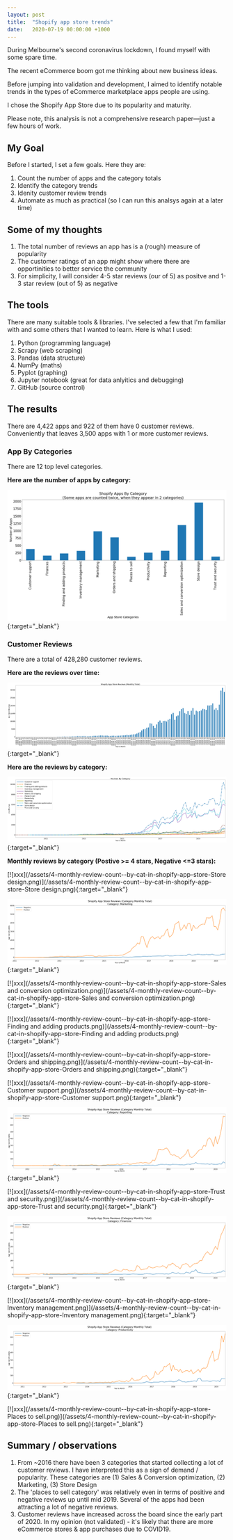 ```yaml
---
layout: post
title:  "Shopify app store trends"
date:   2020-07-19 00:00:00 +1000
---
```


During Melbourne's second coronavirus lockdown, I found myself with some spare time.

The recent eCommerce boom got me thinking about new business ideas.

Before jumping into validation and development, I aimed to identify notable trends in the types of eCommerce marketplace apps people are using.

I chose the Shopify App Store due to its popularity and maturity.

Please note, this analysis is not a comprehensive research paper—just a few hours of work.

## My Goal

Before I started, I set a few goals. Here they are:

1. Count the number of apps and the category totals
2. Identify the category trends
3. Idenity customer review trends
4. Automate as much as practical (so I can run this analsys again at a later time)

## Some of my thoughts

1. The total number of reviews an app has is a (rough) measure of popularity
2. The customer ratings of an app might show where there are opportinities to better service the community
3. For simplicity, I will consider 4-5 star reviews (our of 5) as positve and 1-3 star review (out of 5) as negative

## The tools

There are many suitable tools & libraries. I've selected a few that I'm familiar with and some others that I wanted to learn. Here is what I used:

1. Python (programming language)
2. Scrapy (web scraping)
3. Pandas (data structure)
4. NumPy (maths)
5. Pyplot (graphing)
6. Jupyter notebook (great for data anlyitics and debugging)
7. GitHub (source control)

## The results

There are 4,422 apps and 922 of them have 0 customer reviews. Conveniently that leaves 3,500 apps with 1 or more customer reviews.

### App By Categories

There are 12 top level categories.

<strong>Here are the number of apps by category:</strong>

[![app count by category in Shopify app store](/assets/1-app-count-by-category-in-shopify-app-store.png)](/assets/1-app-count-by-category-in-shopify-app-store.png){:target="_blank"}

### Customer Reviews

There are a total of 428,280 customer reviews. 

<strong>Here are the reviews over time:</strong>

[![review count Shopify app store](/assets/2-review-count-shopify-app-store.png)](/assets/2-review-count-shopify-app-store.png){:target="_blank"}

<strong>Here are the reviews by category:</strong>

[![review count by category in Shopify app store](/assets/3-review-count-by-category-in-shopify-app-store.png)](/assets/3-review-count-by-category-in-shopify-app-store.png){:target="_blank"}

<strong>Monthly reviews by category (Postive >= 4 stars, Negative <=3 stars):</strong>

[![xxx](/assets/4-monthly-review-count--by-cat-in-shopify-app-store-Store design.png)](/assets/4-monthly-review-count--by-cat-in-shopify-app-store-Store design.png){:target="_blank"}

[![xxx](/assets/4-monthly-review-count--by-cat-in-shopify-app-store-Marketing.png)](/assets/4-monthly-review-count--by-cat-in-shopify-app-store-Marketing.png){:target="_blank"}

[![xxx](/assets/4-monthly-review-count--by-cat-in-shopify-app-store-Sales and conversion optimization.png)](/assets/4-monthly-review-count--by-cat-in-shopify-app-store-Sales and conversion optimization.png){:target="_blank"}

[![xxx](/assets/4-monthly-review-count--by-cat-in-shopify-app-store-Finding and adding products.png)](/assets/4-monthly-review-count--by-cat-in-shopify-app-store-Finding and adding products.png){:target="_blank"}

[![xxx](/assets/4-monthly-review-count--by-cat-in-shopify-app-store-Orders and shipping.png)](/assets/4-monthly-review-count--by-cat-in-shopify-app-store-Orders and shipping.png){:target="_blank"}

[![xxx](/assets/4-monthly-review-count--by-cat-in-shopify-app-store-Customer support.png)](/assets/4-monthly-review-count--by-cat-in-shopify-app-store-Customer support.png){:target="_blank"}

[![xxx](/assets/4-monthly-review-count--by-cat-in-shopify-app-store-Reporting.png)](/assets/4-monthly-review-count--by-cat-in-shopify-app-store-Reporting.png){:target="_blank"}

[![xxx](/assets/4-monthly-review-count--by-cat-in-shopify-app-store-Trust and security.png)](/assets/4-monthly-review-count--by-cat-in-shopify-app-store-Trust and security.png){:target="_blank"}

[![xxx](/assets/4-monthly-review-count--by-cat-in-shopify-app-store-Finances.png)](/assets/4-monthly-review-count--by-cat-in-shopify-app-store-Finances.png){:target="_blank"}

[![xxx](/assets/4-monthly-review-count--by-cat-in-shopify-app-store-Inventory management.png)](/assets/4-monthly-review-count--by-cat-in-shopify-app-store-Inventory management.png){:target="_blank"}

[![xxx](/assets/4-monthly-review-count--by-cat-in-shopify-app-store-Productivity.png)](/assets/4-monthly-review-count--by-cat-in-shopify-app-store-Productivity.png){:target="_blank"}

[![xxx](/assets/4-monthly-review-count--by-cat-in-shopify-app-store-Places to sell.png)](/assets/4-monthly-review-count--by-cat-in-shopify-app-store-Places to sell.png){:target="_blank"}

## Summary / observations

1. From ~2016 there have been 3 categories that started collecting a lot of customer reviews. I have interpreted this as a sign of demand / popularity. These categories are (1) Sales & Conversion optimization, (2) Marketing, (3) Store Design
2. The 'places to sell category' was relatively even in terms of positive and negative reviews up until mid 2019. Several of the apps had been attracting a lot of negative reviews. 
3. Customer reviews have increased across the board since the early part of 2020. In my opinion (not validated) - it's likely that there are more eCommerce stores & app purchases due to COVID19.
